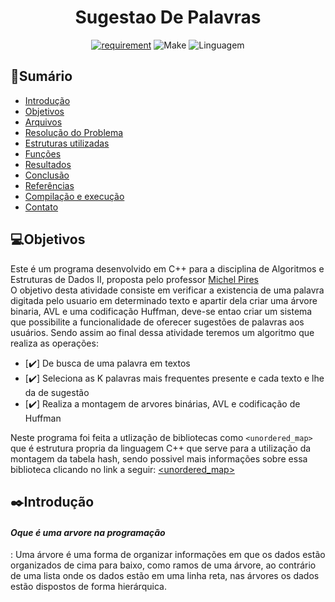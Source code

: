 <h1 align="center" font-size="200em"><b> Sugestao De Palavras </b></h1>

<div align = "center" >
<!-- imagem -->

[![requirement](https://img.shields.io/badge/IDE-Visual%20Studio%20Code-informational)](https://code.visualstudio.com/docs/?dv=linux64_deb)
![Make](https://img.shields.io/badge/Compilacao-Make-orange)
![Linguagem](https://img.shields.io/badge/Linguagem-C%2B%2B-blue)
</div>

## 📌Sumário
- [Introdução](#Introdução)
- [Objetivos](#Objetivos)
- [Arquivos](#Arquivos)
- [Resolução do Problema](#Resolução-do-problema)
- [Estruturas utilizadas](#estruturas-utilizadas)
- [Funções](#Funções)
- [Resultados](#Resultados)
- [Conclusão](#Conclusão)
- [Referências](#Referências)
- [Compilação e execução](#Compilação-e-execução)
- [Contato](#Contato)

  
## 💻Objetivos
Este é um programa desenvolvido em C++ para a disciplina de Algoritmos e Estruturas de Dados II, proposta pelo professor [Michel Pires](https://github.com/nome-de-usuario) <br>
O objetivo desta atividade consiste em verificar a existencia de uma palavra digitada pelo usuario em determinado texto e apartir dela criar uma árvore binaria, AVL e uma codificação Huffman, deve-se entao criar um sistema que possibilite a funcionalidade de oferecer sugestões de palavras aos usuários.
Sendo assim ao final dessa atividade teremos um algoritmo que realiza as operações:
- [✔️] De busca de uma palavra em textos
- [✔️] Seleciona as K palavras mais frequentes presente e cada texto e lhe da de sugestão 
- [✔️] Realiza a montagem de arvores binárias, AVL e codificação de Huffman

Neste programa foi feita a utlização de bibliotecas como `<unordered_map>` que é estrutura propria da linguagem C++ que serve para a utilização da montagem da tabela hash, sendo possivel mais informações sobre essa biblioteca clicando no link a seguir: [<unordered_map>](URL)



## ✒️Introdução
<p align="justify">
<h4><em>Oque é uma arvore na programação</em></h4>: Uma árvore é uma forma de organizar informações em que os dados estão organizados de cima para baixo, como ramos de uma árvore, ao contrário de uma lista onde os dados estão em uma linha reta, nas árvores os dados estão dispostos de forma hierárquica.
</p>

 

